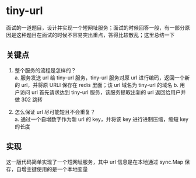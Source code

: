 # tiny-url

面试的一道题目，设计并实现一个短网址服务；面试的时候回答一般，有一部分原因是这种题目在面试的时候不容易突出重点，答得比较散乱；这里总结一下

## 关键点

1. 整个服务的流程是怎样的？  
    a. 服务发送 url 给 tiny-url 服务，tiny-url 服务对原 url 进行编码，返回一个新的 url，并将原 URLl 保存在 redis 里面；该 url 域名为 tiny-url 的域名
    b. 用户访问 url 首先请求达到 tiny-url 服务，该服务提取出新的 url 返回给用户并做 302 跳转

2. 怎么保证 url 尽可能短且不会重复？  
    a. 通过一个自增数字作为新 url 的 key，并将该 key 进行进制压缩，缩短 key 的长度

## 实现

这一版代码简单实现了一个短网址服务，其中 url 信息是在本地通过 sync.Map 保存，自增主键使用的是一个本地变量
